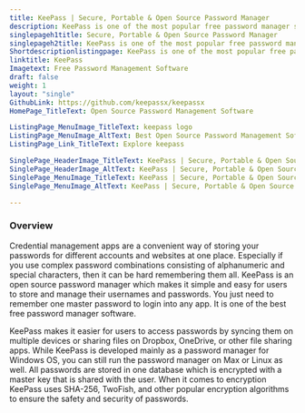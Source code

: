 ```yaml
---
title: KeePass | Secure, Portable & Open Source Password Manager
description: KeePass is one of the most popular free password manager software mainly developed for Windows. It also supports MacOS, Linux, Android and IOS.
singlepageh1title: Secure, Portable & Open Source Password Manager
singlepageh2title: KeePass is one of the most popular free password manager software mainly developed for Windows. It also supports MacOS, Linux, Android and IOS.
Shortdescriptionlistingpage: KeePass is one of the most popular free password manager software mainly developed for Windows. It also supports MacOS, Linux, Android and IOS as well.
linktitle: KeePass
Imagetext: Free Password Management Software
draft: false
weight: 1
layout: "single"
GithubLink: https://github.com/keepassx/keepassx
HomePage_TitleText: Open Source Password Management Software

ListingPage_MenuImage_TitleText: keepass logo
ListingPage_MenuImage_AltText: Best Open Source Password Management Software
ListingPage_Link_TitleText: Explore keepass

SinglePage_HeaderImage_TitleText: KeePass | Secure, Portable & Open Source Password Manager
SinglePage_HeaderImage_AltText: KeePass | Secure, Portable & Open Source Password Manager
SinglePage_MenuImage_TitleText: KeePass | Secure, Portable & Open Source Password Manager
SinglePage_MenuImage_AltText: KeePass | Secure, Portable & Open Source Password Manager

---
```

### **Overview**

Credential management apps are a convenient way of storing your passwords for different accounts and websites at one place. Especially if you use complex password combinations consisting of alphanumeric and special characters, then it can be hard remembering them all. KeePass is an open source password manager which makes it simple and easy for users to store and manage their usernames and passwords. You just need to remember one master password to login into any app. It is one of the best free password manager software.

KeePass makes it easier for users to access passwords by syncing them on multiple devices or sharing files on Dropbox, OneDrive, or other file sharing apps. While KeePass is developed mainly as a password manager for Windows OS, you can still run the password manager on Max or Linux as well. All passwords are stored in one database which is encrypted with a master key that is shared with the user. When it comes to encryption KeePass uses SHA-256, TwoFish, and other popular encryption algorithms to ensure the safety and security of passwords.
